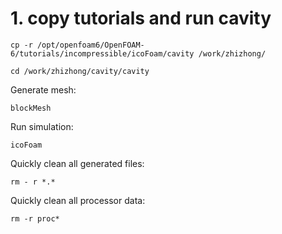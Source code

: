 # 1. copy tutorials and run cavity
```
cp -r /opt/openfoam6/OpenFOAM-6/tutorials/incompressible/icoFoam/cavity /work/zhizhong/
```
```
cd /work/zhizhong/cavity/cavity
```
Generate mesh:
```
blockMesh
```
Run simulation:
```
icoFoam
```
Quickly clean all generated files:
```
rm - r *.*
```
Quickly clean all processor data:
```
rm -r proc*
```
